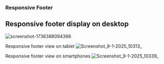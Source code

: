 ### Responsive Footer

## Responsive footer display on desktop
![screenshot-1736388094366](https://github.com/user-attachments/assets/00d93f52-081a-4570-8644-a5489702d0e4)

Responsive footer view on tablet
![Screenshot_9-1-2025_10313_](https://github.com/user-attachments/assets/a0b28e08-6522-4e13-9776-1d362ee10020)

Responsive footer view on smartphones
![Screenshot_9-1-2025_10339_](https://github.com/user-attachments/assets/da2d220a-40e8-4d4b-9771-84dbaa2c23b0)
